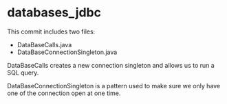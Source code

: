 databases_jdbc
==============

This commit includes two files:
- DataBaseCalls.java
- DataBaseConnectionSingleton.java

DataBaseCalls creates a new connection singleton and allows us to run a SQL query.

DataBaseConnectionSingleton is a pattern used to make sure we only have one of the connection
open at one time.
